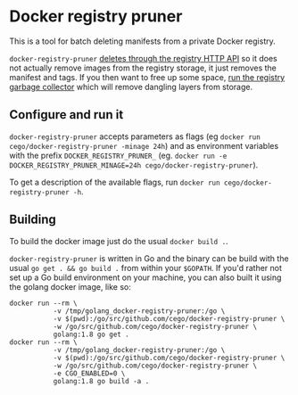 Docker registry pruner
======================

This is a tool for batch deleting manifests from a private Docker registry.

`docker-registry-pruner` [deletes through the registry HTTP API](https://docs.docker.com/registry/spec/api/#deleting-an-image)
so it does not actually remove images from the registry storage, it just removes the manifest and tags. If you then want
to free up some space, [run the registry garbage collector](https://docs.docker.com/registry/garbage-collection/#run-garbage-collection)
which will remove dangling layers from storage.

Configure and run it
--------------------

`docker-registry-pruner` accepts parameters as flags (eg `docker run cego/docker-registry-pruner -minage 24h`) and as environment
variables with the prefix `DOCKER_REGISTRY_PRUNER_` (eg. `docker run -e DOCKER_REGISTRY_PRUNER_MINAGE=24h cego/docker-registry-pruner`).

To get a description of the available flags, run `docker run cego/docker-registry-pruner -h`.

Building
--------

To build the docker image just do the usual `docker build .`.

`docker-registry-pruner` is written in Go and the binary can be build with the usual `go get . && go build .` from within your `$GOPATH`.
If you'd rather not set up a Go build environment on your machine, you can also built it using the golang docker image, like so:

    docker run --rm \
               -v /tmp/golang_docker-registry-pruner:/go \
               -v $(pwd):/go/src/github.com/cego/docker-registry-pruner \
               -w /go/src/github.com/cego/docker-registry-pruner \
               golang:1.8 go get .
    docker run --rm \
               -v /tmp/golang_docker-registry-pruner:/go \
               -v $(pwd):/go/src/github.com/cego/docker-registry-pruner \
               -w /go/src/github.com/cego/docker-registry-pruner \
               -e CGO_ENABLED=0 \
               golang:1.8 go build -a .


